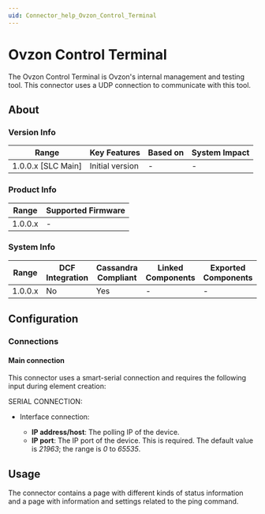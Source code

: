 ```yaml
---
uid: Connector_help_Ovzon_Control_Terminal
---
```


# Ovzon Control Terminal

The Ovzon Control Terminal is Ovzon's internal management and testing tool. This connector uses a UDP connection to communicate with this tool.

## About

### Version Info

| Range                | Key Features     | Based on     | System Impact     |
|----------------------|------------------|--------------|-------------------|
| 1.0.0.x [SLC Main]   | Initial version  | -            | -                 |

### Product Info

| Range     | Supported Firmware     |
|-----------|------------------------|
| 1.0.0.x   | -                      |

### System Info

| Range     | DCF Integration     | Cassandra Compliant     | Linked Components     | Exported Components     |
|-----------|---------------------|-------------------------|-----------------------|-------------------------|
| 1.0.0.x   | No                  | Yes                     | -                     | -                       |

## Configuration

### Connections

#### Main connection

This connector uses a smart-serial connection and requires the following input during element creation:

SERIAL CONNECTION:

- Interface connection:

  - **IP address/host**: The polling IP of the device.
  - **IP port**: The IP port of the device. This is required. The default value is *21963*; the range is *0* to *65535*.

## Usage

The connector contains a page with different kinds of status information and a page with information and settings related to the ping command.
